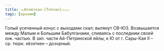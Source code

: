 ```yaml
---
title: ⒜Козюткан-[Топчан]⒯⒵
tags: [ороним]
---
```


Голый усеченный конус с выходами скал; вытянут СВ–ЮЗ. Возвышается между Малым и
Большим Бабулганами, сливаясь с последним своей юж. частью. В зап. части
Ай-Петринской яйлы, к Ю от г. Сары-Кая II – ср. тюрк. кёзэткен – дозорный.

